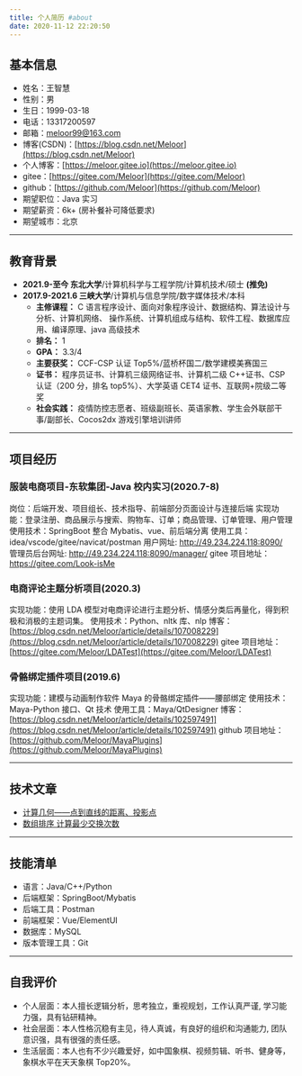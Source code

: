 ```yaml
---
title: 个人简历 #about
date: 2020-11-12 22:20:50
---
```


## 基本信息

<!-- ![头像](/imgs/me.jpg) -->
<!-- - ![头像](../imgs/me.jpg) -->

- 姓名：王智慧
- 性别：男
- 生日：1999-03-18
- 电话：13317200597
- 邮箱：meloor99@163.com
- 博客(CSDN)：[https://blog.csdn.net/Meloor](https://blog.csdn.net/Meloor)
- 个人博客：[https://meloor.gitee.io](https://meloor.gitee.io)
- gitee：[https://gitee.com/Meloor](https://gitee.com/Meloor)
- github：[https://github.com/Meloor](https://github.com/Meloor)
- 期望职位：Java 实习
- 期望薪资：6k+ (房补餐补可降低要求)
- 期望城市：北京

---

## 教育背景

- **2021.9-至今 东北大学**/计算机科学与工程学院/计算机技术/硕士 **(推免)**
- **2017.9-2021.6 三峡大学**/计算机与信息学院/数字媒体技术/本科
  - **主修课程：** C 语言程序设计、面向对象程序设计、数据结构、算法设计与分析、计算机网络、 操作系统、计算机组成与结构、软件工程、数据库应用、编译原理、java 高级技术
  - **排名：** 1
  - **GPA：** 3.3/4
  - **主要获奖：** CCF-CSP 认证 Top5%/蓝桥杯国二/数学建模美赛国三
  - **证书：** 程序员证书、计算机三级网络证书、计算机二级 C++证书、CSP 认证（200 分，排名 top5%）、大学英语 CET4 证书、互联网+院级二等奖
  - **社会实践：** 疫情防控志愿者、班级副班长、英语家教、学生会外联部干事/副部长、Cocos2dx 游戏引擎培训讲师

---

## 项目经历

### 服装电商项目-东软集团-Java 校内实习(2020.7-8)

岗位：后端开发、项目组长、技术指导、前端部分页面设计与连接后端
实现功能：登录注册、商品展示与搜索、购物车、订单；商品管理、订单管理、用户管理
使用技术：SpringBoot 整合 Mybatis、vue、前后端分离
使用工具：idea/vscode/gitee/navicat/postman
用户网址: http://49.234.224.118:8090/  
管理员后台网址: http://49.234.224.118:8090/manager/
gitee 项目地址：https://gitee.com/Look-isMe

### 电商评论主题分析项目(2020.3)

实现功能：使用 LDA 模型对电商评论进行主题分析、情感分类后再量化，得到积极和消极的主题词集。
使用技术：Python、nltk 库、nlp
博客：[https://blog.csdn.net/Meloor/article/details/107008229](https://blog.csdn.net/Meloor/article/details/107008229)
gitee 项目地址：[https://gitee.com/Meloor/LDATest](https://gitee.com/Meloor/LDATest)

### 骨骼绑定插件项目(2019.6)

实现功能：建模与动画制作软件 Maya 的骨骼绑定插件——腰部绑定
使用技术：Maya-Python 接口、Qt 技术
使用工具：Maya/QtDesigner
博客：[https://blog.csdn.net/Meloor/article/details/102597491](https://blog.csdn.net/Meloor/article/details/102597491)
github 项目地址：[https://github.com/Meloor/MayaPlugins](https://github.com/Meloor/MayaPlugins)

---

## 技术文章

- [计算几何——点到直线的距离、投影点](https://blog.csdn.net/Meloor/article/details/90180191)
- [数组排序 计算最少交换次数](https://blog.csdn.net/Meloor/article/details/88673212)

---

## 技能清单

- 语言：Java/C++/Python
- 后端框架：SpringBoot/Mybatis
- 后端工具：Postman
- 前端框架：Vue/ElementUI
- 数据库：MySQL
- 版本管理工具：Git

---

## 自我评价

- 个人层面：本人擅长逻辑分析，思考独立，重视规划，工作认真严谨, 学习能力强，具有钻研精神。
- 社会层面：本人性格沉稳有主见，待人真诚，有良好的组织和沟通能力, 团队意识强，具有很强的责任感。
- 生活层面：本人也有不少兴趣爱好，如中国象棋、视频剪辑、听书、健身等，象棋水平在天天象棋 Top20%。
